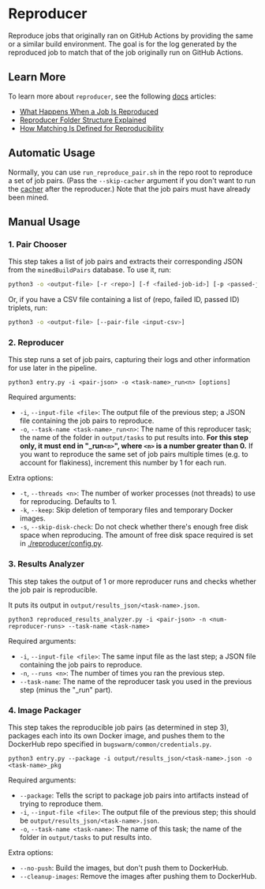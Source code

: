 # Reproducer
Reproduce jobs that originally ran on GitHub Actions by providing the same or a similar build environment. The goal is for the log generated by the reproduced job to match that of the job originally run on GitHub Actions.

## Learn More
To learn more about `reproducer`, see the following [docs](/docs/) articles:
- [What Happens When a Job Is Reproduced](/docs/What-Happens-When-a-Job-Is-Reproduced.md)
- [Reproducer Folder Structure Explained](/docs/Reproducer-Folder-Structure-Explained.md)
- [How Matching Is Defined for Reproducibility](/docs/How-Matching-Is-Defined-for-Reproducibility.md)

## Automatic Usage

Normally, you can use `run_reproduce_pair.sh` in the repo root to reproduce a set of job pairs.
(Pass the `--skip-cacher` argument if you don't want to run the [cacher](/github-cacher) after the reproducer.)
Note that the job pairs must have already been mined.

## Manual Usage

### 1. Pair Chooser

This step takes a list of job pairs and extracts their corresponding JSON from the `minedBuildPairs` database.
To use it, run:

```sh
python3 -o <output-file> [-r <repo>] [-f <failed-job-id>] [-p <passed-job-id>]
```

Or, if you have a CSV file containing a list of (repo, failed ID, passed ID) triplets, run:

```sh
python3 -o <output-file> [--pair-file <input-csv>]
```

### 2. Reproducer

This step runs a set of job pairs, capturing their logs and other information for use later in the pipeline.

```
python3 entry.py -i <pair-json> -o <task-name>_run<n> [options]
```

Required arguments:

- `-i`, `--input-file <file>`: The output file of the previous step; a JSON file containing the job pairs to reproduce.
- `-o`, `--task-name <task-name>_run<n>`: The name of this reproducer task; the name of the folder in `output/tasks` to put results into.
  **For this step only, it must end in "\_run`<n>`", where `<n>` is a number greater than 0.**
  If you want to reproduce the same set of job pairs multiple times (e.g. to account for flakiness), increment this number by 1 for each run.

Extra options:

- `-t`, `--threads <n>`: The number of worker processes (not threads) to use for reproducing.
  Defaults to 1.
- `-k`, `--keep`: Skip deletion of temporary files and temporary Docker images.
- `-s`, `--skip-disk-check`: Do not check whether there's enough free disk space when reproducing.
  The amount of free disk space required is set in [./reproducer/config.py](reproducer/config.py).

### 3. Results Analyzer

This step takes the output of 1 or more reproducer runs and checks whether the job pair is reproducible.

It puts its output in `output/results_json/<task-name>.json`.

```
python3 reproduced_results_analyzer.py -i <pair-json> -n <num-reproducer-runs> --task-name <task-name>
```

Required arguments:

- `-i`, `--input-file <file>`: The same input file as the last step; a JSON file containing the job pairs to reproduce.
- `-n`, `--runs <n>`: The number of times you ran the previous step.
- `--task-name`: The name of the reproducer task you used in the previous step (minus the "\_run<n>" part).

### 4. Image Packager

This step takes the reproducible job pairs (as determined in step 3), packages each into its own Docker image, and pushes them to the DockerHub repo specified in `bugswarm/common/credentials.py`.

```
python3 entry.py --package -i output/results_json/<task-name>.json -o <task-name>_pkg
```

Required arguments:

- `--package`: Tells the script to package job pairs into artifacts instead of trying to reproduce them.
- `-i`, `--input-file <file>`: The output file of the previous step; this should be `output/results_json/<task-name>.json`.
- `-o`, `--task-name <task-name>`: The name of this task; the name of the folder in `output/tasks` to put results into.

Extra options:

- `--no-push`: Build the images, but don't push them to DockerHub.
- `--cleanup-images`: Remove the images after pushing them to DockerHub.
